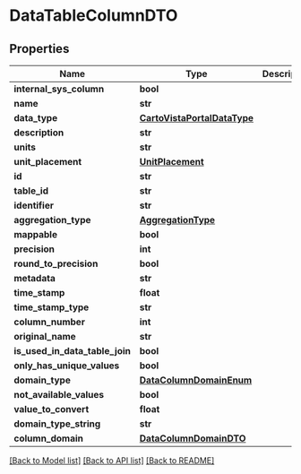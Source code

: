 # DataTableColumnDTO

## Properties
Name | Type | Description | Notes
------------ | ------------- | ------------- | -------------
**internal_sys_column** | **bool** |  | [optional] 
**name** | **str** |  | [optional] 
**data_type** | [**CartoVistaPortalDataType**](CartoVistaPortalDataType.md) |  | [optional] 
**description** | **str** |  | [optional] 
**units** | **str** |  | [optional] 
**unit_placement** | [**UnitPlacement**](UnitPlacement.md) |  | [optional] 
**id** | **str** |  | [optional] 
**table_id** | **str** |  | [optional] 
**identifier** | **str** |  | [optional] 
**aggregation_type** | [**AggregationType**](AggregationType.md) |  | [optional] 
**mappable** | **bool** |  | [optional] 
**precision** | **int** |  | [optional] 
**round_to_precision** | **bool** |  | [optional] 
**metadata** | **str** |  | [optional] 
**time_stamp** | **float** |  | [optional] 
**time_stamp_type** | **str** |  | [optional] 
**column_number** | **int** |  | [optional] 
**original_name** | **str** |  | [optional] 
**is_used_in_data_table_join** | **bool** |  | [optional] 
**only_has_unique_values** | **bool** |  | [optional] 
**domain_type** | [**DataColumnDomainEnum**](DataColumnDomainEnum.md) |  | [optional] 
**not_available_values** | **bool** |  | [optional] 
**value_to_convert** | **float** |  | [optional] 
**domain_type_string** | **str** |  | [optional] 
**column_domain** | [**DataColumnDomainDTO**](DataColumnDomainDTO.md) |  | [optional] 

[[Back to Model list]](../README.md#documentation-for-models) [[Back to API list]](../README.md#documentation-for-api-endpoints) [[Back to README]](../README.md)

